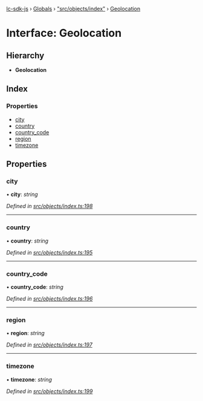 [lc-sdk-js](../README.md) › [Globals](../globals.md) › ["src/objects/index"](../modules/_src_objects_index_.md) › [Geolocation](_src_objects_index_.geolocation.md)

# Interface: Geolocation

## Hierarchy

* **Geolocation**

## Index

### Properties

* [city](_src_objects_index_.geolocation.md#city)
* [country](_src_objects_index_.geolocation.md#country)
* [country_code](_src_objects_index_.geolocation.md#country_code)
* [region](_src_objects_index_.geolocation.md#region)
* [timezone](_src_objects_index_.geolocation.md#timezone)

## Properties

###  city

• **city**: *string*

*Defined in [src/objects/index.ts:198](https://github.com/livechat/lc-sdk-js/blob/38eeefe/src/objects/index.ts#L198)*

___

###  country

• **country**: *string*

*Defined in [src/objects/index.ts:195](https://github.com/livechat/lc-sdk-js/blob/38eeefe/src/objects/index.ts#L195)*

___

###  country_code

• **country_code**: *string*

*Defined in [src/objects/index.ts:196](https://github.com/livechat/lc-sdk-js/blob/38eeefe/src/objects/index.ts#L196)*

___

###  region

• **region**: *string*

*Defined in [src/objects/index.ts:197](https://github.com/livechat/lc-sdk-js/blob/38eeefe/src/objects/index.ts#L197)*

___

###  timezone

• **timezone**: *string*

*Defined in [src/objects/index.ts:199](https://github.com/livechat/lc-sdk-js/blob/38eeefe/src/objects/index.ts#L199)*
